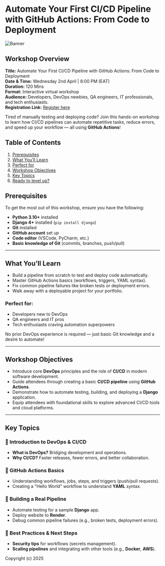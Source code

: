 # Automate Your First CI/CD Pipeline with GitHub Actions: From Code to Deployment

![Banner](./images/devops-banner.png)

## Workshop Overview
**Title:** Automate Your First CI/CD Pipeline with GitHub Actions: From Code to Deployment  
**Date & Time:** Wednesday 2nd April | 8:00 PM (EAT)  
**Duration:** 120 Mins  
**Format:** Interactive virtual workshop  
**Audience:** Developers, DevOps newbies, QA engineers, IT professionals, and tech enthusiasts.  
**Registration Link:** [Register here](https://lu.ma/mijg7yxy)

Tired of manually testing and deploying code? 
Join this hands-on workshop to learn how CI/CD pipelines can automate repetitive tasks, reduce errors, and speed up your workflow — all using **GitHub Actions**!

## Table of Contents
1. [Prerequisites](#prerequisites)
2. [What You’ll Learn](#-what-youll-learn)
3. [Perfect for](#-perfect-for)
4. [Workshop Objectives](#-workshop-objectives)
5. [Key Topics](#-key-topics)
6. [Ready to level up?](#-ready-to-level-up-your-devops-skills)

## Prerequisites
To get the most out of this workshop, ensure you have the following:
- **Python 3.10+** installed
- **Django 4+** installed (`pip install django`)
- **Git** installed
- **GitHub account** set up
- **Code editor** (VSCode, PyCharm, etc.)
- **Basic knowledge of Git** (commits, branches, push/pull)

---

## What You’ll Learn
- Build a pipeline from scratch to test and deploy code automatically.
- Master GitHub Actions basics (workflows, triggers, YAML syntax).
- Fix common pipeline failures like broken tests or deployment errors.
- Walk away with a deployable project for your portfolio.

### Perfect for:
- Developers new to DevOps
- QA engineers and IT pros
- Tech enthusiasts craving automation superpowers

No prior DevOps experience is required — just basic Git knowledge and a desire to automate!

---

## Workshop Objectives
- Introduce core **DevOps** principles and the role of **CI/CD** in modern software development.
- Guide attendees through creating a basic **CI/CD pipeline** using **GitHub Actions**.
- Demonstrate how to automate testing, building, and deploying a **Django** application.
- Equip attendees with foundational skills to explore advanced CI/CD tools and cloud platforms.

---

## Key Topics

### 🔹 Introduction to DevOps & CI/CD
- **What is DevOps?** Bridging development and operations.
- **Why CI/CD?** Faster releases, fewer errors, and better collaboration.

### 🔹 GitHub Actions Basics
- Understanding workflows, jobs, steps, and triggers (push/pull requests).
- Creating a "Hello World" workflow to understand **YAML** syntax.

### 🔹 Building a Real Pipeline
- Automate testing for a sample **Django** app.
- Deploy website to **Render**.
- Debug common pipeline failures (e.g., broken tests, deployment errors).

### 🔹 Best Practices & Next Steps
- **Security tips** for workflows (secrets management).
- **Scaling pipelines** and integrating with other tools (e.g., **Docker**, **AWS**).



Copyright (c) 2025 

